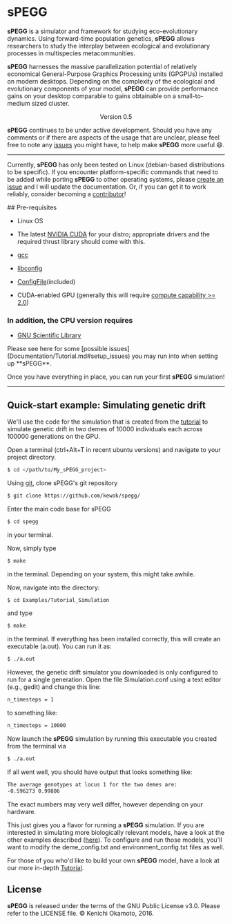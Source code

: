 # sPEGG


**sPEGG** is a simulator and framework for studying eco-evolutionary dynamics. Using forward-time population genetics, **sPEGG** allows researchers to study the interplay between ecological and evolutionary processes in multispecies metacommunities.

 **sPEGG** harnesses the massive parallelization potential of relatively economical General-Purpose Graphics Processing units (GPGPUs) installed on modern desktops. Depending on the complexity of the ecological and evolutionary components of your model, **sPEGG** can provide performance gains on your desktop comparable to gains obtainable on a small-to-medium sized cluster.

<center> Version 0.5 </center>

**sPEGG** continues to be under active development. Should you have any comments or if there are aspects of the usage that are unclear, please feel free to note any [issues](https://github.com/kewok/spegg/issues) you might have, to help make **sPEGG** more useful :smile:.

---


Currently, **sPEGG** has only been tested on Linux (debian-based distributions to be specific). If you encounter platform-specific commands that need to be added while porting **sPEGG** to other operating systems, please [create an issue](https://github.com/kewok/spegg/issues) and I will update the documentation. Or, if you can get it to work reliably, consider becoming a [contributor](https://github.com/kewok/spegg/contributors)!

<a name="prereqs">
## Pre-requisites
</a>

  * Linux OS

  * The latest [NVIDIA CUDA](https://developer.nvidia.com/cuda-downloads) for your distro; appropriate drivers and the required thrust library should come with this.
  
  * [gcc](https://gcc.gnu.org/)
  
  * [libconfig](http://www.hyperrealm.com/libconfig/)
  
  * [ConfigFile](http://ai.stanford.edu/~gal/Code/FindMotifs/ConfigFile.h)(included)
  
  * CUDA-enabled GPU (generally this will require [compute capability >= 2.0](http://en.wikipedia.org/wiki/CUDA#Supported_GPUs))
  
### In addition, the CPU version requires

  * [GNU Scientific Library](http://www.gnu.org/software/gsl/)
</a>  
Please see here for some [possible issues](Documentation/Tutorial.md#setup_issues) you may run into when setting up **sPEGG**.

Once you have everything in place, you can run your first **sPEGG** simulation!

***
##  Quick-start example: Simulating genetic drift </h4> </center>

We'll use the code for the simulation that is created from the [tutorial](Documentation/Tutorial.md) to simulate genetic drift in two demes of 10000 individuals each across 100000 generations on the GPU.

Open a terminal (ctrl+Alt+T in recent ubuntu versions) and navigate to your project directory.

```sh
$ cd </path/to/My_sPEGG_project>
```

Using [git](http://git-scm.com/), clone sPEGG's git repository
```sh
$ git clone https://github.com/kewok/spegg/
```

Enter the main code base for sPEGG 

```sh
$ cd spegg
```
in your terminal.

Now, simply type 

```sh
$ make
```
in the terminal. Depending on your system, this might take awhile.

Now, navigate into the directory:

```sh
$ cd Examples/Tutorial_Simulation
```
and type

```sh
$ make
```

in the terminal. If everything has been installed correctly, this will create an executable (a.out). You can run it as:

```sh
$ ./a.out
```

However, the genetic drift simulator you downloaded is only configured to run for a single generation. Open the file Simulation.conf using a text editor (e.g., gedit) and change this line:

```sh
n_timesteps = 1
```

to something like:

```sh
n_timesteps = 10000
```

Now launch  the **sPEGG** simulation by running this executable you created from the terminal via 

```sh
$ ./a.out 
```

If all went well, you should have output that looks something like:

```sh
The average genotypes at locus 1 for the two demes are:
-0.596273 0.99806 
```

The exact numbers may very well differ, however depending on your hardware.

This just gives you a flavor for running a **sPEGG** simulation. If you are interested in simulating more biologically relevant models, have a look at the other examples described  ([here](Documentation/1603.09255v1.pdf)). To configure and run those models, you'll want to modify the deme_config.txt and environment_config.txt files as well.

For those of you who'd like to build your own **sPEGG** model, have a look at our more in-depth [Tutorial](Documentation/Tutorial.md).


## License
**sPEGG** is released under the terms of the GNU Public License v3.0. Please refer to the LICENSE file. © Kenichi Okamoto, 2016.
